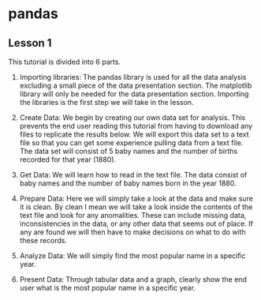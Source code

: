 # pandas
Lesson 1
-----------------------------------------------------------------------------------------------------------------------------------------
This tutorial is divided into 6 parts.

1. Importing libraries: 
The pandas library is used for all the data analysis excluding a small piece of the data presentation section. The matplotlib library will only be needed for the data presentation section. Importing the libraries is the first step we will take in the lesson.

2. Create Data:
We begin by creating our own data set for analysis. This prevents the end user reading this tutorial from having to download any files to replicate the results below. We will export this data set to a text file so that you can get some experience pulling data from a text file. The data set will consist of 5 baby names and the number of births recorded for that year (1880).

3. Get Data:
We will learn how to read in the text file. The data consist of baby names and the number of baby names born in the year 1880.

4. Prepare Data: 
Here we will simply take a look at the data and make sure it is clean. By clean I mean we will take a look inside the contents of the text file and look for any anomalities. These can include missing data, inconsistencies in the data, or any other data that seems out of place. If any are found we will then have to make decisions on what to do with these records.

5. Analyze Data:
We will simply find the most popular name in a specific year.

6. Present Data:
Through tabular data and a graph, clearly show the end user what is the most popular name in a specific year.
